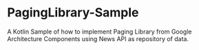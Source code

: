 # PagingLibrary-Sample
A Kotlin Sample of how to implement Paging Library from Google Architecture Components using News API as repository of data.

